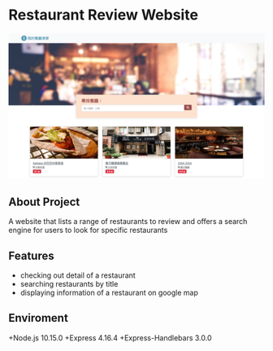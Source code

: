 # Restaurant Review Website

![screenshot](./public/images/eatery_site.png)

## About Project

A website that lists a range of restaurants to review and offers a search engine for users to look for specific restaurants

## Features

- checking out detail of a restaurant
- searching restaurants by title
- displaying information of a restaurant on google map

## Enviroment

+Node.js 10.15.0
+Express 4.16.4
+Express-Handlebars 3.0.0
